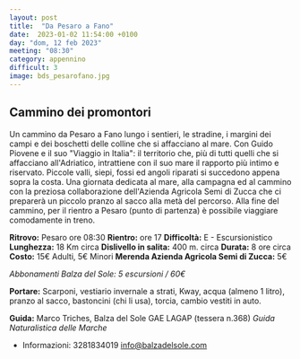 ```yaml
---
layout: post
title:  "Da Pesaro a Fano"
date:  2023-01-02 11:54:00 +0100
day: "dom, 12 feb 2023"
meeting: "08:30"
category: appennino 
difficult: 3
image: bds_pesarofano.jpg
---
```


## Cammino dei promontori

Un cammino da Pesaro a Fano lungo i sentieri, le stradine, i margini dei campi e dei boschetti delle colline che si affacciano al mare. Con Guido Piovene e il suo "Viaggio in Italia": il territorio che, più di tutti quelli che si affacciano all'Adriatico, intrattiene con il suo mare il rapporto più intimo e riservato.
Piccole valli, siepi, fossi ed angoli riparati si succedono appena sopra la costa.
Una giornata dedicata al mare, alla campagna ed al cammino con la preziosa collaborazione dell'Azienda Agricola Semi di Zucca che ci preparerà un piccolo pranzo al sacco alla metà del percorso.
Alla fine del cammino, per il rientro a Pesaro (punto di partenza) è possibile viaggiare comodamente in treno.

**Ritrovo:** Pesaro ore 08:30
**Rientro:** ore 17 
**Difficoltà:** E - Escursionistico
**Lunghezza:** 18 Km circa
**Dislivello in salita:** 400 m. circa
**Durata:** 8 ore circa
**Costo:** 15€ Adulti, 5€ Minori
**Merenda Azienda Agricola Semi di Zucca:** 5€ 

*Abbonamenti Balza del Sole: 5 escursioni / 60€*

**Portare:** Scarponi, vestiario invernale a strati, Kway, acqua (almeno 1 litro), pranzo al sacco, bastoncini (chi li usa), torcia, cambio vestiti in auto.

**Guida:** Marco Triches, Balza del Sole GAE LAGAP (tessera n.368)
*Guida Naturalistica delle Marche*
+ Informazioni: 3281834019    info@balzadelsole.com
